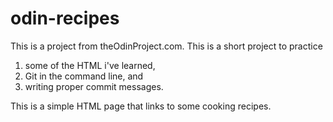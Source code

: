 # odin-recipes

This is a project from theOdinProject.com. This is a short project to practice 
1. some of the HTML i've learned,
2. Git in the command line, and
3. writing proper commit messages.

This is a simple HTML page that links to some cooking recipes.
